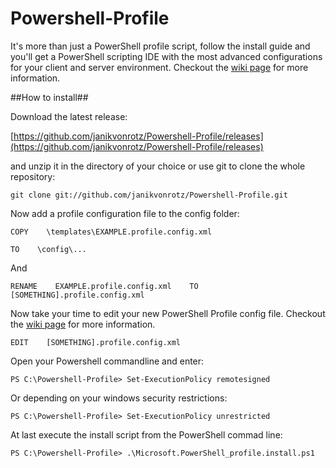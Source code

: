 Powershell-Profile
==================

It's more than just a PowerShell profile script, follow the install guide and you'll get a PowerShell scripting IDE with the most advanced configurations for your client and server environment.
Checkout the [wiki page](https://github.com/janikvonrotz/Powershell-Profile/wiki) for more information.

##How to install##

Download the latest release:

[https://github.com/janikvonrotz/Powershell-Profile/releases](https://github.com/janikvonrotz/Powershell-Profile/releases)

and unzip it in the directory of your choice or use git to clone the whole repository:

	git clone git://github.com/janikvonrotz/Powershell-Profile.git

Now add a profile configuration file to the config folder:

	COPY    \templates\EXAMPLE.profile.config.xml
	
	TO    \config\... 
	
And 
	
	RENAME    EXAMPLE.profile.config.xml    TO    [SOMETHING].profile.config.xml

Now take your time to edit your new PowerShell Profile config file.
Checkout the [wiki page](https://github.com/janikvonrotz/Powershell-Profile/wiki) for more information.

	EDIT    [SOMETHING].profile.config.xml
	
Open your Powershell commandline and enter:

	PS C:\Powershell-Profile> Set-ExecutionPolicy remotesigned
	
Or depending on your windows security restrictions:
	
	PS C:\Powershell-Profile> Set-ExecutionPolicy unrestricted

At last execute the install script from the PowerShell commad line:

	PS C:\Powershell-Profile> .\Microsoft.PowerShell_profile.install.ps1
